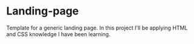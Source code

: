 # Landing-page
Template for a generic landing page. In this project I'll be applying HTML and CSS knowledge I have been learning.
